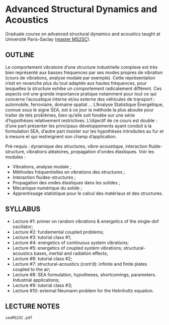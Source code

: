 # Advanced Structural Dynamics and Acoustics

Graduate course on advanced structural dynamics and acoustics taught at Université Paris-Saclay ([master MS2SC](https://www.universite-paris-saclay.fr/formation/master/mecanique/m2-modelisation-et-simulation-en-mecanique-des-structures-et-systemes-couples)).

## OUTLINE

Le comportement vibratoire d’une structure industrielle complexe est très bien représenté aux basses fréquences par ses modes propres de vibration (cours de vibrations, analyse modale par exemple). Cette représentation n’est en revanche plus du tout adaptée aux hautes fréquences, pour lesquelles la structure exhibe un comportement radicalement différent. Ces aspects ont une grande importance pratique notamment pour tout ce qui concerne l’acoustique interne et/ou externe des véhicules de transport : automobile, ferroviaire, domaine spatial ... L’Analyse Statistique Énergétique, connue sous le signe SEA, est à ce jour la méthode la plus aboutie pour traiter de tels problèmes, bien qu’elle soit fondée sur une série d’hypothèses relativement restrictives. L’objectif de ce cours est double : d’une part présenter les principaux développements ayant conduit à la formulation SEA, d’autre part insister sur les hypothèses introduites au fur et à mesure et qui restreignent son champ d’application.

Pré-requis : dynamique des structures, vibre-acoustique, interaction fluide-structure, vibrations aléatoires, propagation d'ondes élastiques. Voir les modules :
* Vibrations, analyse modale ;
* Méthodes fréquentielles en vibrations des structures ;
* Interaction fluides-structures ;
* Propagation des ondes élastiques dans les solides ;
* Mécanique numérique du solide ; 
* Apprentissage statistique pour le calcul des matériaux et des structures.

## SYLLABUS

* Lecture #1: primer on random vibrations & energetics of the single-dof oscillator;
* Lecture #2: fundamental coupled problems;
* Lecture #3: tutorial class #1;
* Lecture #4: energetics of continuous system vibrations;
* Lecture #5: energetics of coupled system vibrations; structural-acoustics bases, inertial and radiation effects;
* Lecture #6: tutorial class #2;
* Lecture #7: structural-acoustics (cont’d): infinite and finite plates coupled to the air;
* Lecture #8: SEA formulation, hypotheses, shortcomings, parameters. Industrial applications;
* Lecture #9: tutorial class #3;
* Lecture #10: external Neumann problem for the Helmholtz equation.

## LECTURE NOTES

`seaMS2SC.pdf`
